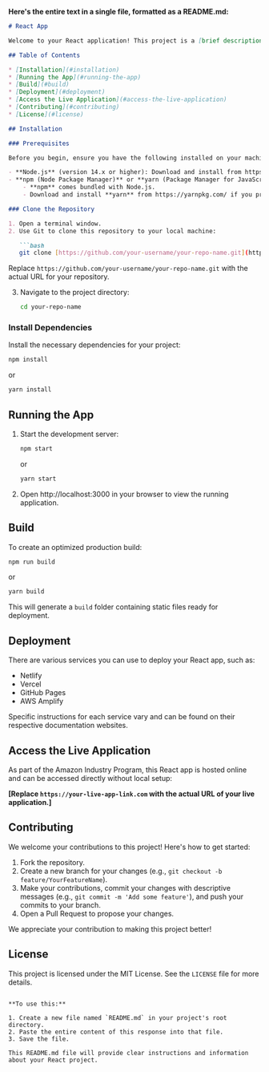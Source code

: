 **Here's the entire text in a single file, formatted as a README.md:**

```markdown
# React App

Welcome to your React application! This project is a [brief description of what your application does]. It is part of the Amazon Industry Program.

## Table of Contents

* [Installation](#installation)
* [Running the App](#running-the-app)
* [Build](#build)
* [Deployment](#deployment)
* [Access the Live Application](#access-the-live-application)
* [Contributing](#contributing)
* [License](#license)

## Installation

### Prerequisites

Before you begin, ensure you have the following installed on your machine:

- **Node.js** (version 14.x or higher): Download and install from https://nodejs.org/
- **npm (Node Package Manager)** or **yarn (Package Manager for JavaScript):**
    - **npm** comes bundled with Node.js.
    - Download and install **yarn** from https://yarnpkg.com/ if you prefer it.

### Clone the Repository

1. Open a terminal window.
2. Use Git to clone this repository to your local machine:

   ```bash
   git clone [https://github.com/your-username/your-repo-name.git](https://github.com/your-username/your-repo-name.git)
   ```
   Replace `https://github.com/your-username/your-repo-name.git` with the actual URL for your repository.

3. Navigate to the project directory:

   ```bash
   cd your-repo-name
   ```

### Install Dependencies

Install the necessary dependencies for your project:

   ```bash
   npm install
   ```
   or

   ```bash
   yarn install
   ```

## Running the App

1. Start the development server:

   ```bash
   npm start
   ```
   or

   ```bash
   yarn start
   ```

2. Open http://localhost:3000 in your browser to view the running application.

## Build

To create an optimized production build:

   ```bash
   npm run build
   ```
   or

   ```bash
   yarn build
   ```

This will generate a `build` folder containing static files ready for deployment.

## Deployment

There are various services you can use to deploy your React app, such as:

* Netlify
* Vercel
* GitHub Pages
* AWS Amplify

Specific instructions for each service vary and can be found on their respective documentation websites.

## Access the Live Application

As part of the Amazon Industry Program, this React app is hosted online and can be accessed directly without local setup:

**[Replace `https://your-live-app-link.com` with the actual URL of your live application.]**

## Contributing

We welcome your contributions to this project! Here's how to get started:

1. Fork the repository.
2. Create a new branch for your changes (e.g., `git checkout -b feature/YourFeatureName`).
3. Make your contributions, commit your changes with descriptive messages (e.g., `git commit -m 'Add some feature'`), and push your commits to your branch.
4. Open a Pull Request to propose your changes.

We appreciate your contribution to making this project better!

## License

This project is licensed under the MIT License. See the `LICENSE` file for more details.
```

**To use this:**

1. Create a new file named `README.md` in your project's root directory.
2. Paste the entire content of this response into that file.
3. Save the file.

This README.md file will provide clear instructions and information about your React project.
